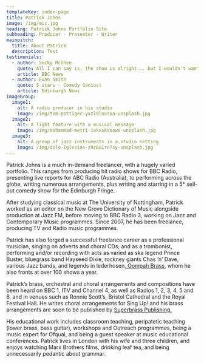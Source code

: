 ```yaml
---
templateKey: index-page
title: Patrick Johns
image: /img/mic.jpg
heading: Patrick Johns Portfolio Site
subheading: Producer - Presenter - Writer
mainpitch:
  title: About Patrick
  description: Test
testimonials:
  - author: Socky McGhee
    quote: All I can say is, the show is alright... but I wouldn't want to hear it every day. I mean, if there was nothing better to do then I guess it's fine
    article: BBC News
  - author: Evan Smith
    quote: 5 stars - Comedy Genius!
    article: Edinburgh News
imageGroup:
  image1:
    alt: A radio producer in his studio
    image: /img/tom-pottiger-yxzl9lnxsna-unsplash.jpg
  image2:
    alt: A light feature with a musical message
    image: /img/mohammad-metri-1okxsksoowe-unsplash.jpg
  image3:
    alt: A group of jazz instruments in a studio setting
    image: /img/dolo-iglesias-z9z6u1rn7sy-unsplash.jpg
---
```

Patrick Johns is a much in-demand freelancer, with a hugely varied portfolio. This ranges from producing hit radio shows for BBC Radio, presenting live reports for ABC Radio (Australia), to performing across the globe, writing numerous arrangements, plus writing and starring in a 5* sell-out comedy show for the Edinburgh Fringe.

After studying classical music at The University of Nottingham, Patrick worked as an editor on the New Grove Dictionary of Music alongside production at Jazz FM, before moving to BBC Radio 3, working on Jazz and Contemporary Music programmes. Since 2007, he has been freelance, producing TV and Radio music programmes.

Patrick has also forged a successful freelance career as a professional musician, singing on adverts and choral CDs; and as a trombonist, performing and/or recording with acts as varied as ska legend Prince Buster, bluegrass band Hayseed Dixie, rockney giants Chas ’n’ Dave, various Jazz bands, and legends in lederhosen,[ Oompah Brass](www.oompahbrass.com), whom he also fronts at over 100 shows a year.

Patrick’s brass, orchestral and choral arrangements and compositions have been heard on BBC 1, ITV and Channel 4, as well as Radios 1, 2, 3, 4, 5 and 6, and in venues such as Ronnie Scott’s, Bristol Cathedral and the Royal Festival Hall. He writes choral arrangements for Sing Up! and his brass arrangements are soon to be published by [Superbrass Publishing.](http://www.superbrass.co.uk/)

His educational work includes classroom teaching, peripatetic teaching (lower brass, bass guitar), workshops and Outreach programmes, being a music expert for Ofqual, and being a guest speaker at music educational conferences. Patrick lives in London with his wife and three children, and enjoys watching Marx Brothers films, drinking leaf tea, and being unnecessarily pedantic about grammar.